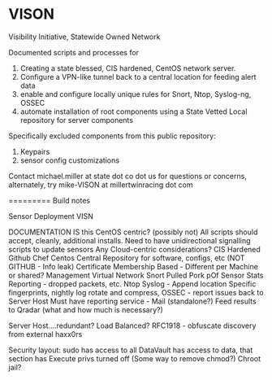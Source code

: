 VISON
=====

Visibility Initiative, Statewide Owned Network

Documented scripts and processes for

1. Creating a state blessed, CIS hardened, CentOS network server. 
2. Configure a VPN-like tunnel back to a central location for feeding alert data
3. enable and configure locally unique rules for Snort, Ntop, Syslog-ng, OSSEC
4. automate installation of root components using a State Vetted Local repository for server components 


Specifically excluded components from this public repository:
1. Keypairs
2. sensor config customizations

Contact michael.miller at state dot co dot us for questions or concerns, alternately, try mike-VISON at millertwinracing dot com




=========
Build notes

Sensor Deployment VISN

DOCUMENTATION
IS this CentOS centric? (possibly not)
All scripts should accept, cleanly, additional installs. 
Need to have unidirectional signalling scripts to update sensors
Any Cloud-centric considerations?
CIS Hardened
Github
Chef
Centos
Central Repository for software, configs, etc (NOT GITHUB - Info leak)
Certificate Membership Based - Different per Machine or shared?
Management Virtual Network
Snort
Pulled Pork
pOf
Sensor Stats Reporting - dropped packets, etc. 
Ntop
Syslog - Append location Specific fingerprints, nightly log rotate and compress, 
OSSEC - report issues back to Server Host
Must have reporting service - Mail (standalone?)
Feed results to Qradar (what and how much is necessary?)

Server Host….redundant? Load Balanced?
  RFC1918 - obfuscate discovery from external haxx0rs

Security layout:
	sudo has access to all
		DataVault has access to data, that section has Execute privs turned off
		(Some way to remove chmod?)
		Chroot jail?
